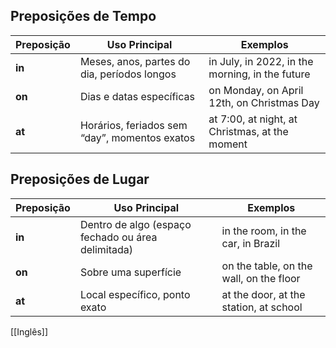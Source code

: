 ##  **Preposições de Tempo**
|Preposição|Uso Principal|Exemplos|
|---|---|---|
|**in**|Meses, anos, partes do dia, períodos longos|in July, in 2022, in the morning, in the future|
|**on**|Dias e datas específicas|on Monday, on April 12th, on Christmas Day|
|**at**|Horários, feriados sem “day”, momentos exatos|at 7:00, at night, at Christmas, at the moment|
    
## **Preposições de Lugar** 

|Preposição|Uso Principal|Exemplos|
|---|---|---|
|**in**|Dentro de algo (espaço fechado ou área delimitada)|in the room, in the car, in Brazil|
|**on**|Sobre uma superfície|on the table, on the wall, on the floor|
|**at**|Local específico, ponto exato|at the door, at the station, at school|

[[Inglês]]
